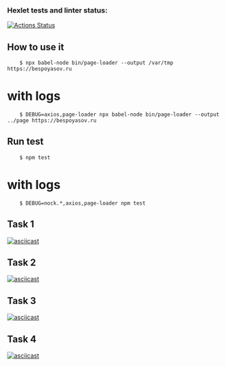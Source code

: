 ### Hexlet tests and linter status:
[![Actions Status](https://github.com/derevyankindenis/frontend-testing-react-project-lvl1/workflows/hexlet-check/badge.svg)](https://github.com/derevyankindenis/frontend-testing-react-project-lvl1/actions)

## How to use it

```shell
    $ npx babel-node bin/page-loader --output /var/tmp https://bespoyasov.ru
```
# with logs

```shell
    $ DEBUG=axios,page-loader npx babel-node bin/page-loader --output ../page https://bespoyasov.ru
```

## Run test

```shell
    $ npm test
```

# with logs

```shell
    $ DEBUG=nock.*,axios,page-loader npm test
```

## Task 1
[![asciicast](https://asciinema.org/a/aoezGvTzc6RtyVy4otEVUXhoy.svg)](https://asciinema.org/a/aoezGvTzc6RtyVy4otEVUXhoy)

## Task 2
[![asciicast](https://asciinema.org/a/tvwqK0V0tBkjIHBQE7QXDLvSZ.svg)](https://asciinema.org/a/tvwqK0V0tBkjIHBQE7QXDLvSZ)

## Task 3
[![asciicast](https://asciinema.org/a/xwfIDvHTPB6ZvyGqJ35AKKHpv.svg)](https://asciinema.org/a/xwfIDvHTPB6ZvyGqJ35AKKHpv)

## Task 4
[![asciicast](https://asciinema.org/a/o5xjoftT1JA8P7V1FSmRy7MWj.svg)](https://asciinema.org/a/o5xjoftT1JA8P7V1FSmRy7MWj)